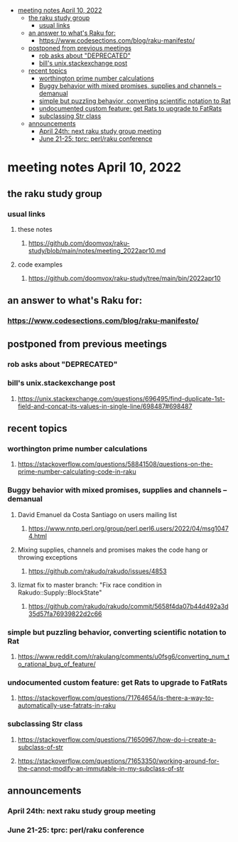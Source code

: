 - [meeting notes April 10, 2022](#orga636203)
  - [the raku study group](#org2e73983)
    - [usual links](#orgf1e3441)
  - [an answer to what's Raku for:](#org3887c9d)
    - [<https://www.codesections.com/blog/raku-manifesto/>](#org1010547)
  - [postponed from previous meetings](#orgf819f8e)
    - [rob asks about "DEPRECATED"](#orge035cd8)
    - [bill's unix.stackexchange post](#org1c46222)
  - [recent topics](#org4dbc1ef)
    - [worthington prime number calculations](#orgeb7fdff)
    - [Buggy behavior with mixed promises, supplies and channels &#x2013; demanual](#org187fd79)
    - [simple but puzzling behavior, converting scientific notation to Rat](#org120cd94)
    - [undocumented custom feature: get Rats to upgrade to FatRats](#org33ba204)
    - [subclassing Str class](#orgc3ead22)
  - [announcements](#orgbe42628)
    - [April 24th: next raku study group meeting](#org13b0114)
    - [June 21-25: tprc: perl/raku conference](#org43db293)


<a id="orga636203"></a>

# meeting notes April 10, 2022


<a id="org2e73983"></a>

## the raku study group


<a id="orgf1e3441"></a>

### usual links

1.  these notes

    1.  <https://github.com/doomvox/raku-study/blob/main/notes/meeting_2022apr10.md>

2.  code examples

    1.  <https://github.com/doomvox/raku-study/tree/main/bin/2022apr10>


<a id="org3887c9d"></a>

## an answer to what's Raku for:


<a id="org1010547"></a>

### <https://www.codesections.com/blog/raku-manifesto/>


<a id="orgf819f8e"></a>

## postponed from previous meetings


<a id="orge035cd8"></a>

### rob asks about "DEPRECATED"


<a id="org1c46222"></a>

### bill's unix.stackexchange post

1.  <https://unix.stackexchange.com/questions/696495/find-duplicate-1st-field-and-concat-its-values-in-single-line/698487#698487>


<a id="org4dbc1ef"></a>

## recent topics


<a id="orgeb7fdff"></a>

### worthington prime number calculations

1.  <https://stackoverflow.com/questions/58841508/questions-on-the-prime-number-calculating-code-in-raku>


<a id="org187fd79"></a>

### Buggy behavior with mixed promises, supplies and channels &#x2013; demanual

1.  David Emanuel da Costa Santiago on users mailing list

    1.  <https://www.nntp.perl.org/group/perl.perl6.users/2022/04/msg10474.html>

2.  Mixing supplies, channels and promises makes the code hang or throwing exceptions

    1.  <https://github.com/rakudo/rakudo/issues/4853>

3.  lizmat fix to master branch: "Fix race condition in Rakudo::Supply::BlockState"

    1.  <https://github.com/rakudo/rakudo/commit/5658f4da07b44d492a3d35d57fa76939822d2c66>


<a id="org120cd94"></a>

### simple but puzzling behavior, converting scientific notation to Rat

1.  <https://www.reddit.com/r/rakulang/comments/u0fsg6/converting_num_to_rational_bug_of_feature/>


<a id="org33ba204"></a>

### undocumented custom feature: get Rats to upgrade to FatRats

1.  <https://stackoverflow.com/questions/71764654/is-there-a-way-to-automatically-use-fatrats-in-raku>


<a id="orgc3ead22"></a>

### subclassing Str class

1.  <https://stackoverflow.com/questions/71650967/how-do-i-create-a-subclass-of-str>

2.  <https://stackoverflow.com/questions/71653350/working-around-for-the-cannot-modify-an-immutable-in-my-subclass-of-str>


<a id="orgbe42628"></a>

## announcements


<a id="org13b0114"></a>

### April 24th: next raku study group meeting


<a id="org43db293"></a>

### June 21-25: tprc: perl/raku conference
